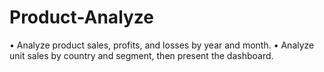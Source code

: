 # Product-Analyze
• Analyze product sales, profits, and losses by year and month.  • Analyze unit sales by country and segment, then present the dashboard.
